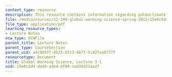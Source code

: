```yaml
---
content_type: resource
description: This resource contains information regarding paleoclimate 1.
file: /media/courses/12-340-global-warming-science-spring-2012/15e8c5d4ded4ade4df69ced34321aa2f_MIT12_340S12_lec3-1.pdf
file_type: application/pdf
learning_resource_types:
- Lecture Notes
ocw_type: OCWFile
parent_title: Lecture Notes
parent_type: CourseSection
parent_uid: a4c8b5f7-6525-87c3-687f-5cd2fea0777f
resourcetype: Document
title: Global Warming Science, Lecture 3-1
uid: 15e8c5d4-ded4-ade4-df69-ced34321aa2f
---
```

